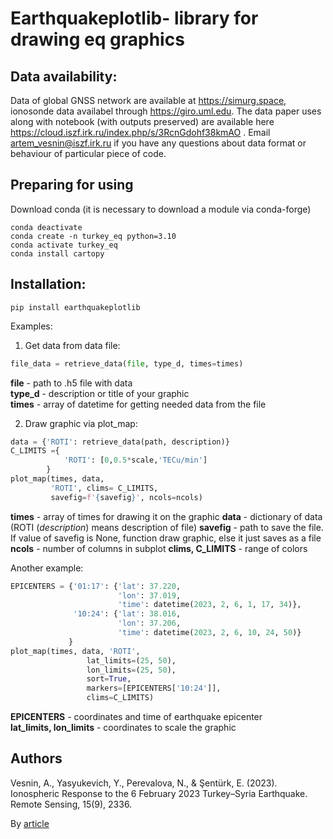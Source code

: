 # Earthquakeplotlib- library for drawing eq graphics

## Data availability:
Data of global GNSS network are available at https://simurg.space, ionosonde data availabel 
through https://giro.uml.edu. The data paper uses along with notebook (with outputs preserved) are available 
here https://cloud.iszf.irk.ru/index.php/s/3RcnGdohf38kmAO . Email artem_vesnin@iszf.irk.ru if you have any 
questions about data format or behaviour of particular piece of code.

## Preparing for using
Download conda (it is necessary to download a module via conda-forge)
```commandline
conda deactivate
conda create -n turkey_eq python=3.10
conda activate turkey_eq
conda install cartopy
```
## Installation:
```
pip install earthquakeplotlib
```

Examples:
1. Get data from data file:
```python
file_data = retrieve_data(file, type_d, times=times)
```
**file** - path to .h5 file with data  
**type_d** - description or title of your graphic  
**times** - array of datetime for getting needed data from the file

2. Draw graphic via plot_map:
```python
data = {'ROTI': retrieve_data(path, description)}
C_LIMITS ={
            'ROTI': [0,0.5*scale,'TECu/min']
        }
plot_map(times, data, 
         'ROTI', clims= C_LIMITS,
         savefig=f'{savefig}', ncols=ncols)
```
**times** - array of times for drawing it on the graphic
**data** - dictionary of data (ROTI (*description*) means description of file)
**savefig** - path to save the file. If value of 
savefig is None, function draw graphic, 
else it just saves as a file
**ncols** - number of columns in subplot
**clims, C_LIMITS** - range of colors
  
Another example:
```python
EPICENTERS = {'01:17': {'lat': 37.220, 
                        'lon': 37.019, 
                        'time': datetime(2023, 2, 6, 1, 17, 34)},
              '10:24': {'lat': 38.016, 
                        'lon': 37.206, 
                        'time': datetime(2023, 2, 6, 10, 24, 50)}
             }
plot_map(times, data, 'ROTI',
                 lat_limits=(25, 50),
                 lon_limits=(25, 50),
                 sort=True,
                 markers=[EPICENTERS['10:24']],
                 clims=C_LIMITS)
```
**EPICENTERS** - coordinates and time of earthquake epicenter  
**lat_limits, lon_limits** - coordinates to scale the graphic

## Authors
Vesnin, A., Yasyukevich, Y., Perevalova, N., 
& Şentürk, E. (2023). Ionospheric Response 
to the 6 February 2023 Turkey–Syria 
Earthquake. Remote Sensing, 15(9), 2336.
  
By [article](https://www.mdpi.com/2072-4292/15/9/2336)
